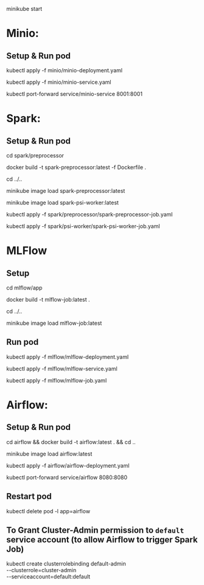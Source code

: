 minikube start

# Minio:

## Setup & Run pod

kubectl apply -f minio/minio-deployment.yaml

kubectl apply -f minio/minio-service.yaml

kubectl port-forward service/minio-service 8001:8001

# Spark:

## Setup & Run pod

cd spark/preprocessor

docker build -t spark-preprocessor:latest -f Dockerfile .

cd ../..

minikube image load spark-preprocessor:latest

minikube image load spark-psi-worker:latest

kubectl apply -f spark/preprocessor/spark-preprocessor-job.yaml

kubectl apply -f spark/psi-worker/spark-psi-worker-job.yaml

# MLFlow

## Setup

cd mlflow/app

docker build -t mlflow-job:latest .

cd ../..

minikube image load mlflow-job:latest

## Run pod

kubectl apply -f mlflow/mlflow-deployment.yaml

kubectl apply -f mlflow/mlflow-service.yaml

kubectl apply -f mlflow/mlflow-job.yaml

# Airflow:

## Setup & Run pod

cd airflow && docker build -t airflow:latest . && cd ..

minikube image load airflow:latest

kubectl apply -f airflow/airflow-deployment.yaml

kubectl port-forward service/airflow 8080:8080

## Restart pod

kubectl delete pod -l app=airflow

## To Grant Cluster-Admin permission to `default` service account (to allow Airflow to trigger Spark Job)

kubectl create clusterrolebinding default-admin \
 --clusterrole=cluster-admin \
 --serviceaccount=default:default
